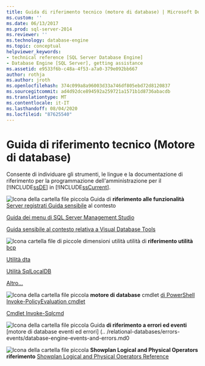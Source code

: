 ```yaml
---
title: Guida di riferimento tecnico (motore di database) | Microsoft Docs
ms.custom: ''
ms.date: 06/13/2017
ms.prod: sql-server-2014
ms.reviewer: ''
ms.technology: database-engine
ms.topic: conceptual
helpviewer_keywords:
- technical reference [SQL Server Database Engine]
- Database Engine [SQL Server], getting assistance
ms.assetid: e9533f6b-c48a-4f53-a7a0-379e092bb667
author: rothja
ms.author: jroth
ms.openlocfilehash: 374c099a8a96003d33a746df805ebd72d8120837
ms.sourcegitcommit: ad4d92dce894592a259721a1571b1d8736abacdb
ms.translationtype: MT
ms.contentlocale: it-IT
ms.lasthandoff: 08/04/2020
ms.locfileid: "87625540"
---
```

# <a name="technical-reference-database-engine"></a>Guida di riferimento tecnico (Motore di database)
  Consente di individuare gli strumenti, le lingue e la documentazione di riferimento per la programmazione dell'amministrazione per il [!INCLUDE[ssDE](../includes/ssde-md.md)] in [!INCLUDE[ssCurrent](../includes/sscurrent-md.md)].

 ![Icona della cartella file piccola](../../2014/integration-services/media/filefolder-small.gif "Icona della cartella file piccola") Guida di **riferimento alle funzionalità** [Server registrati Guida sensibile](../ssms/register-servers/registered-servers-f1-help.md) al contesto

 [Guida dei menu di SQL Server Management Studio](../ssms/menu-help/sql-server-management-studio-menu-help.md)

 [Guida sensibile al contesto relativa a Visual Database Tools](../ssms/visual-db-tools/visual-database-tools-f1-help.md)

 ![Icona cartella file di piccole dimensioni](../../2014/integration-services/media/filefolder-small.gif "Icona della cartella file piccola") utilità utilità di **riferimento utilità** [bcp](../tools/bcp-utility.md)

 [Utilità dta](../tools/dta/dta-utility.md)

 [Utilità SqlLocalDB](../tools/sqllocaldb-utility.md)

 [Altro...](../tools/command-prompt-utility-reference-database-engine.md)

 ![Icona della cartella file piccola](../../2014/integration-services/media/filefolder-small.gif "Icona della cartella file piccola") **motore di database** cmdlet [di PowerShell Invoke-PolicyEvaluation cmdlet](../../2014/database-engine/invoke-policyevaluation-cmdlet.md)

 [Cmdlet Invoke-Sqlcmd](../../2014/database-engine/invoke-sqlcmd-cmdlet.md)

 ![Icona della cartella file piccola](../../2014/integration-services/media/filefolder-small.gif "Icona della cartella file piccola") Guida **di riferimento a errori ed eventi** [motore di database eventi ed errori] (.. /relational-databases/errors-events/database-engine-events-and-errors.md0

 ![Icona della cartella file piccola](../../2014/integration-services/media/filefolder-small.gif "Icona della cartella file piccola") **Showplan Logical and Physical Operators riferimento** [Showplan Logical and Physical Operators Reference](../relational-databases/showplan-logical-and-physical-operators-reference.md)


